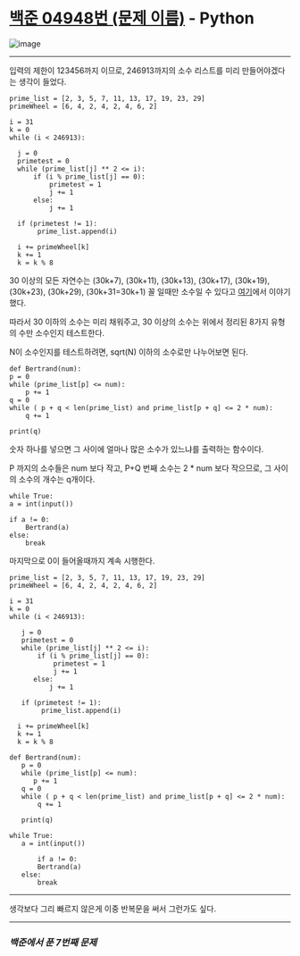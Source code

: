 # [백준 04948번 (문제 이름)](https://www.acmicpc.net/problem/04948) - Python


![image](https://user-images.githubusercontent.com/104616990/170444002-c809fe2a-c49f-46ba-9c4f-647003c9d1ac.png)

---

입력의 제한이 123456까지 이므로, 246913까지의 소수 리스트를 미리 만들어야겠다는 생각이 들었다.

    prime_list = [2, 3, 5, 7, 11, 13, 17, 19, 23, 29]
    primeWheel = [6, 4, 2, 4, 2, 4, 6, 2]
    
    i = 31
    k = 0
    while (i < 246913):
   
      j = 0
      primetest = 0
      while (prime_list[j] ** 2 <= i):
          if (i % prime_list[j] == 0):
              primetest = 1
              j += 1
          else:
              j += 1

      if (primetest != 1):
           prime_list.append(i)

      i += primeWheel[k]
      k += 1
      k = k % 8
   
30 이상의 모든 자연수는 (30k+7), (30k+11), (30k+13), (30k+17), (30k+19), (30k+23), (30k+29), (30k+31=30k+1) 꼴 일때만 소수일 수 있다고 [여기](https://github.com/II-eugene-II/Prime-Produce/blob/main/PrimeMake.md)에서 이야기했다.

따라서 30 이하의 소수는 미리 채워주고, 30 이상의 소수는 위에서 정리된 8가지 유형의 수만 소수인지 테스트한다.

N이 소수인지를 테스트하려면, sqrt(N) 이하의 소수로만 나누어보면 된다.

    def Bertrand(num):
    p = 0
    while (prime_list[p] <= num):
        p += 1
    q = 0
    while ( p + q < len(prime_list) and prime_list[p + q] <= 2 * num):
        q += 1

    print(q)
    
숫자 하나를 넣으면 그 사이에 얼마나 많은 소수가 있느냐를 출력하는 함수이다.

P 까지의 소수들은 num 보다 작고, P+Q 번째 소수는 2 * num 보다 작으므로, 그 사이의 소수의 개수는 q개이다.

    while True:
    a = int(input())

    if a != 0:
        Bertrand(a)
    else:
        break
        
마지막으로 0이 들어올때까지 계속 시행한다.

    prime_list = [2, 3, 5, 7, 11, 13, 17, 19, 23, 29]
    primeWheel = [6, 4, 2, 4, 2, 4, 6, 2]
    
    i = 31
    k = 0
    while (i < 246913):
    
       j = 0
       primetest = 0
       while (prime_list[j] ** 2 <= i):
           if (i % prime_list[j] == 0):
               primetest = 1
               j += 1
          else:
              j += 1
    
       if (primetest != 1):
            prime_list.append(i)
    
      i += primeWheel[k]
      k += 1
      k = k % 8
    
    def Bertrand(num):
       p = 0
       while (prime_list[p] <= num):
          p += 1
       q = 0
       while ( p + q < len(prime_list) and prime_list[p + q] <= 2 * num):
           q += 1
    
       print(q)

    while True:
       a = int(input())
    
           if a != 0:
           Bertrand(a)
       else:
           break
           
---

생각보다 그리 빠르지 않은게 이중 반복문을 써서 그런가도 싶다.

---

### *백준에서 푼 7번째 문제*
